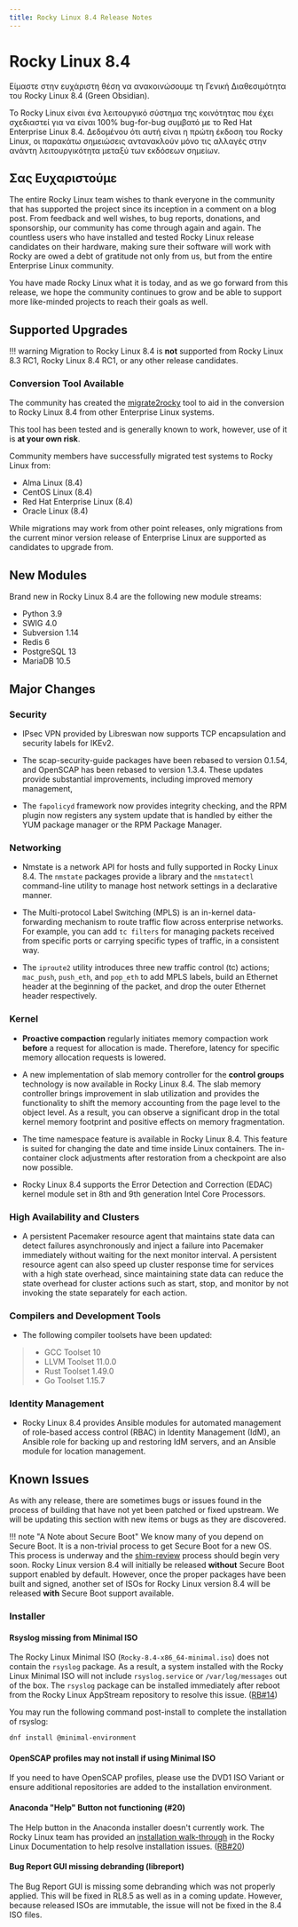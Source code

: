 ```yaml
---
title: Rocky Linux 8.4 Release Notes
---
```


# Rocky Linux 8.4

Είμαστε στην ευχάριστη θέση να ανακοινώσουμε τη Γενική Διαθεσιμότητα του Rocky Linux 8.4 (Green Obsidian).

Το Rocky Linux είναι ένα λειτουργικό σύστημα της κοινότητας που έχει σχεδιαστεί για να είναι 100% bug-for-bug συμβατό με το Red Hat Enterprise Linux 8.4. Δεδομένου ότι αυτή είναι η πρώτη έκδοση του Rocky Linux, οι παρακάτω σημειώσεις αντανακλούν μόνο τις αλλαγές στην ανάντη λειτουργικότητα μεταξύ των εκδόσεων σημείων.

## Σας Ευχαριστούμε

The entire Rocky Linux team wishes to thank everyone in the community that has supported the project since its inception in a comment on a blog post. From feedback and well wishes, to bug reports, donations, and sponsorship, our community has come through again and again. The countless users who have installed and tested Rocky Linux release candidates on their hardware, making sure their software will work with Rocky are owed a debt of gratitude not only from us, but from the entire Enterprise Linux community.

You have made Rocky Linux what it is today, and as we go forward from this release, we hope the community continues to grow and be able to support more like-minded projects to reach their goals as well.

## Supported Upgrades

!!! warning Migration to Rocky Linux 8.4 is **not** supported from Rocky Linux 8.3 RC1, Rocky Linux 8.4 RC1, or any other release candidates.

### Conversion Tool Available

The community has created the [migrate2rocky](https://github.com/rocky-linux/rocky-tools/tree/main/migrate2rocky) tool to aid in the conversion to Rocky Linux 8.4 from other Enterprise Linux systems.

This tool has been tested and is generally known to work, however, use of it is **at your own risk**.

Community members have successfully migrated test systems to Rocky Linux from:

* Alma Linux (8.4)
* CentOS Linux (8.4)
* Red Hat Enterprise Linux (8.4)
* Oracle Linux (8.4)

While migrations may work from other point releases, only migrations from the current minor version release of Enterprise Linux are supported as candidates to upgrade from.

## New Modules

Brand new in Rocky Linux 8.4 are the following new module streams:

* Python 3.9
* SWIG 4.0
* Subversion 1.14
* Redis 6
* PostgreSQL 13
* MariaDB 10.5

## Major Changes

### Security

* IPsec VPN provided by Libreswan now supports TCP encapsulation and security labels for IKEv2.

* The scap-security-guide packages have been rebased to version 0.1.54, and OpenSCAP has been rebased to version 1.3.4. These updates provide substantial improvements, including improved memory management,

* The `fapolicyd` framework now provides integrity checking, and the RPM plugin now registers any system update that is handled by either the YUM package manager or the RPM Package Manager.

### Networking

* Nmstate is a network API for hosts and fully supported in Rocky Linux 8.4. The `nmstate` packages provide a library and the `nmstatectl` command-line utility to manage host network settings in a declarative manner.

* The Multi-protocol Label Switching (MPLS) is an in-kernel data-forwarding mechanism to route traffic flow across enterprise networks. For example, you can add `tc filters` for managing packets received from specific ports or carrying specific types of traffic, in a consistent way.

* The `iproute2` utility introduces three new traffic control (tc) actions; `mac_push`, `push_eth`, and `pop_eth` to add MPLS labels, build an Ethernet header at the beginning of the packet, and drop the outer Ethernet header respectively.

### Kernel

* **Proactive compaction** regularly initiates memory compaction work **before** a request for allocation is made. Therefore, latency for specific memory allocation requests is lowered.

* A new implementation of slab memory controller for the **control groups** technology is now available in Rocky Linux 8.4. The slab memory controller brings improvement in slab utilization and provides the functionality to shift the memory accounting from the page level to the object level. As a result, you can observe a significant drop in the total kernel memory footprint and positive effects on memory fragmentation.

* The time namespace feature is available in Rocky Linux 8.4. This feature is suited for changing the date and time inside Linux containers. The in-container clock adjustments after restoration from a checkpoint are also now possible.

* Rocky Linux 8.4 supports the Error Detection and Correction (EDAC) kernel module set in 8th and 9th generation Intel Core Processors.

### High Availability and Clusters

* A persistent Pacemaker resource agent that maintains state data can detect failures asynchronously and inject a failure into Pacemaker immediately without waiting for the next monitor interval. A persistent resource agent can also speed up cluster response time for services with a high state overhead, since maintaining state data can reduce the state overhead for cluster actions such as start, stop, and monitor by not invoking the state separately for each action.

### Compilers and Development Tools

* The following compiler toolsets have been updated:

> * GCC Toolset 10
> * LLVM Toolset 11.0.0
> * Rust Toolset 1.49.0
> * Go Toolset 1.15.7

### Identity Management

* Rocky Linux 8.4 provides Ansible modules for automated management of role-based access control (RBAC) in Identity Management (IdM), an Ansible role for backing up and restoring IdM servers, and an Ansible module for location management.

## Known Issues

As with any release, there are sometimes bugs or issues found in the process of building that have not yet been patched or fixed upstream. We will be updating this section with new items or bugs as they are discovered.

!!! note "A Note about Secure Boot" We know many of you depend on Secure Boot. It is a non-trivial process to get Secure Boot for a new OS. This process is underway and the [shim-review](https://github.com/rhboot/shim-review) process should begin very soon. Rocky Linux version 8.4 will initially be released **without** Secure Boot support enabled by default. However, once the proper packages have been built and signed, another set of ISOs for Rocky Linux version 8.4 will be released **with** Secure Boot support available.

### Installer

#### Rsyslog missing from Minimal ISO

The Rocky Linux Minimal ISO (`Rocky-8.4-x86_64-minimal.iso`) does not contain the `rsyslog` package. As a result, a system installed with the Rocky Linux Minimal ISO will not include `rsyslog.service` or `/var/log/messages` out of the box. The `rsyslog` package can be installed immediately after reboot from the Rocky Linux AppStream repository to resolve this issue. ([RB#14](https://bugs.rockylinux.org/show_bug.cgi?id=14))

You may run the following command post-install to complete the installation of rsyslog:

```bash
dnf install @minimal-environment
```

#### OpenSCAP profiles may not install if using Minimal ISO

If you need to have OpenSCAP profiles, please use the DVD1 ISO Variant or ensure additional repositories are added to the installation environment.

#### Anaconda "Help" Button not functioning (#20)

The Help button in the Anaconda installer doesn't currently work. The Rocky Linux team has provided an [installation walk-through](../guides/installation.md) in the Rocky Linux Documentation to help resolve installation issues. ([RB#20](https://bugs.rockylinux.org/show_bug.cgi?id=20))

#### Bug Report GUI missing debranding (libreport)

The Bug Report GUI is missing some debranding which was not properly applied. This will be fixed in RL8.5 as well as in a coming update. However, because released ISOs are immutable, the issue will not be fixed in the 8.4 ISO files.
